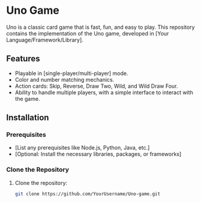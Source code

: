 # Uno Game

Uno is a classic card game that is fast, fun, and easy to play. This repository contains the implementation of the Uno game, developed in [Your Language/Framework/Library].

## Features

- Playable in [single-player/multi-player] mode.
- Color and number matching mechanics.
- Action cards: Skip, Reverse, Draw Two, Wild, and Wild Draw Four.
- Ability to handle multiple players, with a simple interface to interact with the game.

## Installation

### Prerequisites

- [List any prerequisites like Node.js, Python, Java, etc.]
- [Optional: Install the necessary libraries, packages, or frameworks]

### Clone the Repository

1. Clone the repository:
   ```bash
   git clone https://github.com/YourUsername/Uno-game.git
